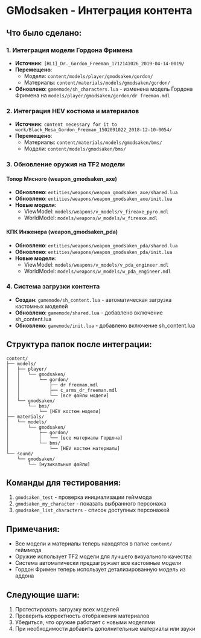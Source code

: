 # GModsaken - Интеграция контента

## Что было сделано:

### 1. Интеграция модели Гордона Фримена
- **Источник**: `[HL1]_Dr._Gordon_Freeman_1712141026_2019-04-14-0019/`
- **Перемещено**:
  - Модели: `content/models/player/gmodsaken/gordon/`
  - Материалы: `content/materials/models/gmodsaken/gordon/`
- **Обновлено**: `gamemode/sh_characters.lua` - изменена модель Гордона Фримена на `models/player/gmodsaken/gordon/dr freeman.mdl`

### 2. Интеграция HEV костюма и материалов
- **Источник**: `content necessary for it to work/Black_Mesa_Gordon_Freeman_1502091022_2018-12-10-0054/`
- **Перемещено**:
  - Материалы: `content/materials/models/gmodsaken/bms/`
  - Модели: `content/models/gmodsaken/bms/`

### 3. Обновление оружия на TF2 модели

#### Топор Мясного (weapon_gmodsaken_axe)
- **Обновлено**: `entities/weapons/weapon_gmodsaken_axe/shared.lua`
- **Обновлено**: `entities/weapons/weapon_gmodsaken_axe/init.lua`
- **Новые модели**:
  - ViewModel: `models/weapons/v_models/v_fireaxe_pyro.mdl`
  - WorldModel: `models/weapons/w_models/w_fireaxe.mdl`

#### КПК Инженера (weapon_gmodsaken_pda)
- **Обновлено**: `entities/weapons/weapon_gmodsaken_pda/shared.lua`
- **Обновлено**: `entities/weapons/weapon_gmodsaken_pda/init.lua`
- **Новые модели**:
  - ViewModel: `models/weapons/v_models/v_pda_engineer.mdl`
  - WorldModel: `models/weapons/w_models/w_pda_engineer.mdl`

### 4. Система загрузки контента
- **Создан**: `gamemode/sh_content.lua` - автоматическая загрузка кастомных моделей
- **Обновлено**: `gamemode/shared.lua` - добавлено включение sh_content.lua
- **Обновлено**: `gamemode/init.lua` - добавлено включение sh_content.lua

## Структура папок после интеграции:

```
content/
├── models/
│   ├── player/
│   │   └── gmodsaken/
│   │       └── gordon/
│   │           ├── dr freeman.mdl
│   │           ├── c_arms_dr_freeman.mdl
│   │           └── [все файлы модели]
│   └── gmodsaken/
│       └── bms/
│           └── [HEV костюм модели]
├── materials/
│   └── models/
│       └── gmodsaken/
│           ├── gordon/
│           │   └── [все материалы Гордона]
│           └── bms/
│               └── [HEV костюм материалы]
└── sound/
    └── gmodsaken/
        └── [музыкальные файлы]
```

## Команды для тестирования:

1. `gmodsaken_test` - проверка инициализации гейммода
2. `gmodsaken_my_character` - показать выбранного персонажа
3. `gmodsaken_list_characters` - список доступных персонажей

## Примечания:

- Все модели и материалы теперь находятся в папке `content/` гейммода
- Оружие использует TF2 модели для лучшего визуального качества
- Система автоматически предзагружает все кастомные модели
- Гордон Фримен теперь использует детализированную модель из аддона

## Следующие шаги:

1. Протестировать загрузку всех моделей
2. Проверить корректность отображения материалов
3. Убедиться, что оружие работает с новыми моделями
4. При необходимости добавить дополнительные материалы или звуки 